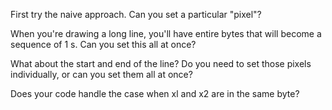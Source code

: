 First try the naive approach. Can you set a particular "pixel"?

When you're drawing a long line, you'll have entire bytes that will become a sequence of
1 s. Can you set this all at once?

What about the start and end of the line? Do you need to set those pixels individually,
or can you set them all at once?

Does your code handle the case when xl and x2 are in the same byte?
